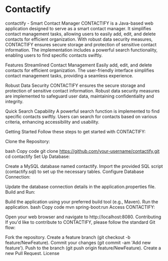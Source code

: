 # Contactify
contactify - Smart Contact Manager
CONTACTIFY is a Java-based web application designed to serve as a smart contact manager. It simplifies contact management tasks, allowing users to easily add, edit, and delete contacts for efficient organization. With robust data security measures, CONTACTIFY ensures secure storage and protection of sensitive contact information. The implementation includes a powerful search functionality, enabling users to find specific contacts swiftly.

Features
Streamlined Contact Management
Easily add, edit, and delete contacts for efficient organization. The user-friendly interface simplifies contact management tasks, providing a seamless experience.

Robust Data Security
CONTACTIFY ensures the secure storage and protection of sensitive contact information. Robust data security measures are implemented to safeguard user data, maintaining confidentiality and integrity.

Quick Search Capability
A powerful search function is implemented to find specific contacts swiftly. Users can search for contacts based on various criteria, enhancing accessibility and usability.

Getting Started
Follow these steps to get started with CONTACTIFY:

Clone the Repository:

bash
Copy code
git clone https://github.com/your-username/contactify.git
cd contactify
Set Up Database:

Create a MySQL database named contactify.
Import the provided SQL script (contactify.sql) to set up the necessary tables.
Configure Database Connection:

Update the database connection details in the application.properties file.
Build and Run:

Build the application using your preferred build tool (e.g., Maven).
Run the application.
bash
Copy code
mvn spring-boot:run
Access CONTACTIFY:

Open your web browser and navigate to http://localhost:8080.
Contributing
If you'd like to contribute to CONTACTIFY, please follow the standard Git flow:

Fork the repository.
Create a feature branch (git checkout -b feature/NewFeature).
Commit your changes (git commit -am 'Add new feature').
Push to the branch (git push origin feature/NewFeature).
Create a new Pull Request.
License
